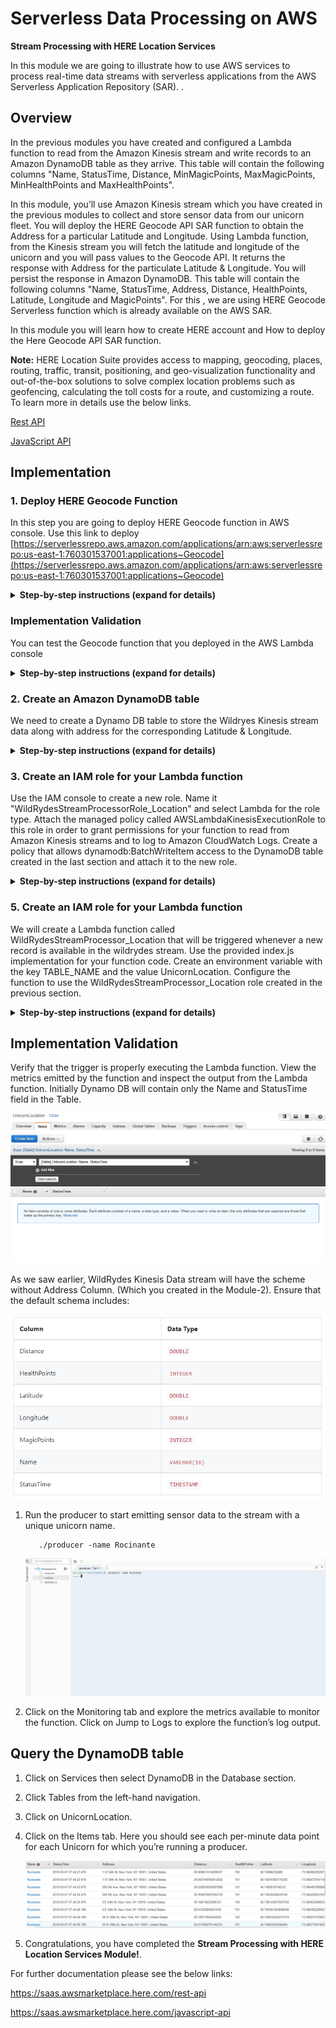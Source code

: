 # Serverless Data Processing on AWS
**Stream Processing with HERE Location Services**

In this module we are going to illustrate how to use AWS services to process real-time data streams with serverless applications from the AWS Serverless Application Repository (SAR). <LINK>.    

## Overview

In the previous modules you have created and configured a Lambda function to read from the Amazon Kinesis stream and write records to an Amazon DynamoDB table as they arrive. This table will contain the following columns "Name, StatusTime, Distance, MinMagicPoints, MaxMagicPoints, MinHealthPoints and MaxHealthPoints".

In this module, you’ll use Amazon Kinesis stream which you have created in the previous modules to collect and store sensor data from our unicorn fleet. You will deploy the HERE Geocode API SAR function to obtain the Address for a particular Latitude and Longitude. Using Lambda function, from the Kinesis stream you will fetch the latitude and longitude of the unicorn and you will pass values to the Geocode API. It returns the response with Address for the particulate Latitude & Longitude. You will persist the response in Amazon DynamoDB. This table will contain the following columns "Name, StatusTime, Address, Distance, HealthPoints, Latitude, Longitude and MagicPoints". For this , we are using HERE Geocode Serverless function which is already available on the AWS SAR.

In this module you will learn how to create HERE account and How to deploy the Here Geocode API SAR function.


**Note:** HERE Location Suite provides access to mapping, geocoding, places, routing, traffic, transit, positioning, and geo-visualization functionality and out-of-the-box solutions to solve complex location problems such as geofencing, calculating the toll costs for a route, and customizing a route. To learn more in details use the below links. 

[Rest API](https://saas.awsmarketplace.here.com/rest-api)

[JavaScript API](https://saas.awsmarketplace.here.com/javascript-api)

## Implementation

### 1. Deploy HERE Geocode Function

In this step you are going to deploy HERE Geocode function in AWS console. Use this link to deploy
[https://serverlessrepo.aws.amazon.com/applications/arn:aws:serverlessrepo:us-east-1:760301537001:applications~Geocode](https://serverlessrepo.aws.amazon.com/applications/arn:aws:serverlessrepo:us-east-1:760301537001:applications~Geocode)

<details>
<summary><strong>Step-by-step instructions (expand for details)</strong></summary><p>

1. Click on below URL link, it leads to AWS Geocode SAR function
[https://serverlessrepo.aws.amazon.com/applications/arn:aws:serverlessrepo:us-east-1:760301537001:applications~Geocode](https://serverlessrepo.aws.amazon.com/applications/arn:aws:serverlessrepo:us-east-1:760301537001:applications~Geocode)
     
     ![Deploy SAR Screenshot](../real-time-data-streams/Geocode_images/geocode.PNG)
     
1. For deployment of this function you need to have HERE Account, so first sign up for HERE account

1. Sign up for a free or paid plan on 
	https://aws.amazon.com/marketplace/pp/B07JPLG9SR/?ref=_ptnr_aws_sar
	
	 ![Here Account Subscribe](../real-time-data-streams/Geocode_images/Here_Credentials_0.png)

1. Click the **“Continue to Subscribe”** button in the top-right corner of the page.

1. On the next page you can select the subscription type, by default the “Standard Tier” configuration has been selected. (You can do “Up to 250,000 Transactions per month” at free of cost) so you can leave the default selection and click on to “Click here to setup your account”.

1. Provide your basic details and Register HERE account for Free.

1. After successful registration, it generates your app_id and app_code. You will get a response as “We are fetching your API credentials”. It may take few minutes to generate credentials.
        
1. It will generate your **app_id & app_code**

    ![Here Account Screenshot](../real-time-data-streams/Geocode_images/Here_Credentials_3.png)

1. Save your HERE Location Services API **app_id & app_code** and deploy the function.

1. Go back to the function deployment page.


3. Find the “Deploy” button on the right corner of the page, click on “Deploy” button. It provides the environmental set up for the function.

4. In the next page, find the Application settings on the bottom right corner of the page.

     ![Deploy SAR Screenshot](../real-time-data-streams/Geocode_images/Geocode2.png)

5. Preferably use the Default Application name.

6. Enter your HERE app_id and app_code which you have created in the step -1.

7. Click “Deploy” to deploy SAR function.

8. It may take few minutes of your time to create and deploy the function, once it’s deployed successfully you will get a message ‘Your application has been deployed’.

     
9. After success message, click on “Test app” button, on next page find “Resources” tab at the bottom of the page. Click on “GeocodeFunction”.

  ![Deploy SAR Screenshot](../real-time-data-streams/Geocode_images/test_app1.PNG)

1. Copy the function name from this page for later use (Step-5), function name looks like “serverlessrepo-Geocode-GeocodeFunction-E8ODE3KJNEROF“

1. Scroll down to the Function code section, you need to replace the existing code in the index.js.

1. Copy and paste the JavaScript code from the below URL into the code editor (index.js)

     https://github.com/heremaps/devrel-workshops/aws-serverless/real-time-data-streams/ReverseGeoCode/index.js
     
</p></details>

### Implementation Validation

You can test the Geocode function that you deployed in the AWS Lambda console 

<details>
<summary><strong>Step-by-step instructions (expand for details)</strong></summary><p>

1. From the main edit screen for your function, select Configure test event from the Select a test event dropdown. 

1. Keep Create new test event selected.

1. Enter 'TestRequestEvent' in the 'Event name' field.

1. Copy and paste the following test event into the editor:

     `{
     
		"pathParameters": {
    
    			"prox": "37.37634,-122.03405",
          
		    	"mode": "retrieveAddresses",
          
    			"maxresults": "1",
          
	    		"gen": "9"
          
  			}
        
		}`
    
     
2. Click Create. 

3. On the main function edit screen, click Test with 'TestRequestEvent' selected in the dropdown.

4. Scroll to the top of the page and expand the details section of the 'Execution result' section.

5. Verify that the execution succeeded and that the function result with " Status code:200 "  

</p></details>

### 2. Create an Amazon DynamoDB table

We need to create a Dynamo DB table to store the Wildryes Kinesis stream data along with address for the corresponding Latitude & Longitude. 

<details>
<summary><strong>Step-by-step instructions (expand for details)</strong></summary><p>

1. Go to the AWS Management Console, choose Services then select DynamoDB under Database.

1. Click Create table.

1. Enter table name as "UnicornLocation".

1. Enter Name for the Partition key and select String for the key type.

1. Tick the Add sort key checkbox. Enter StatusTime for the Sort key and select String for the key type.

1. Leave the Use default settings box checked and choose Create.

      ![Deploy SAR Screenshot](../real-time-data-streams/Geocode_images/Geocode3.png)
     
</p></details>

### 3. Create an IAM role for your Lambda function

Use the IAM console to create a new role. Name it "WildRydesStreamProcessorRole_Location" and select Lambda for the role type. Attach the managed policy called AWSLambdaKinesisExecutionRole to this role in order to grant permissions for your function to read from Amazon Kinesis streams and to log to Amazon CloudWatch Logs. Create a policy that allows dynamodb:BatchWriteItem access to the DynamoDB table created in the last section and attach it to the new role. 

<details>
<summary><strong>Step-by-step instructions (expand for details)</strong></summary><p>

1. From the AWS Console, click on Services and then select IAM in the Security, Identity & Compliance section.

1. Select Policies from the left navigation and then click Create policy.

1. Using the Visual editor, we’re going to create an IAM policy to allow our Lambda function access to the DynamoDB table created in the previous section. To begin, click Service, begin typing DynamoDB in Find a service, and click DynamoDB.

1. Click Action, begin typing BatchWriteItem in Filter actions, and tick the BatchWriteItem checkbox.

1. Click Resources, click Add ARN in table, and construct the ARN of the DynamoDB table you created in the previous section by specifying the Region, Account, and Table Name.
In Region, enter the AWS Region in which you have created the DynamoDB table in the previous section, e.g.: us-east-1.
In Account, enter your AWS Account ID which is a twelve-digit number, e.g.: 123456789012. To find your AWS account ID number in the AWS Management Console, click on Support in the navigation bar in the upper-right, and then click Support Center. Your currently signed in account ID appears in the upper-right corner below the Support menu.


1. In Table Name, enter UnicornLocation and you should see your ARN in the Specify ARN for table field and it should look similar to:

      ![Deploy SAR Screenshot](../real-time-data-streams/Geocode_images/Geocode4.png)
      
1. Click Add.

1. Click Review policy.

1. Enter "WildRydesDynamoDBWritePolicy_Location" in the Name field.

1. Click Create policy.

1. Select Roles from the left navigation and then click Create role.

1. Click Lambda for the role type from the AWS service section.

1. Click Next: Permissions.

1. Begin typing AWSLambdaKinesisExecutionRole in the Filter text box and check the box next to that role.

1. Begin typing AWSLambdaFullAccess in the Filter text box and check the box next to that role.

1. Begin typing WildRydesDynamoDBWritePolicy_Location in the Filter text box and check the box next to that role.

1. Click Next: Review.

1. Enter "WildRydesStreamProcessorRole_Location" for the Role name.

1. Click Create role.
 
     
</p></details>

### 5. Create an IAM role for your Lambda function

We will create a Lambda function called WildRydesStreamProcessor_Location that will be triggered whenever a new record is available in the wildrydes stream. Use the provided index.js implementation for your function code. Create an environment variable with the key TABLE_NAME and the value UnicornLocation. Configure the function to use the WildRydesStreamProcessor_Location role created in the previous section.

<details>
<summary><strong>Step-by-step instructions (expand for details)</strong></summary><p>

1. Go to the AWS Management Console, choose Services then select Lambda under Compute.

1. Click Create a function.

1. Enter "WildRydesStreamProcessor_Location" in the Name field.

1. Select WildRydesStreamProcessorRole_Location from the Existing role dropdown.

      ![Deploy SAR Screenshot](../real-time-data-streams/Geocode_images/Geocode5.png)

1. Click Create function.

1. Scroll down to the Function code section.

1. Select Node.js 6.10 from Runtime.

1. Scroll down to the Function code section to replace the existing code in the index.js.

1. Copy and paste the JavaScript code from the below URL into the code editor.

   https://github.com/iyyappan16/here_aws/blob/master/devrel-workshops/aws-serverless/real-time-data-streams/Kineses2DynamoDB/index.js

1. In your new code find the “FunctionName” variable and paste the function name which you copied in Step-2.

          Eg:- FunctionName: ‘serverlessrepo-Geocode-GeocodeFunction-8UY78GHJIUGYT’

1. In the Environment variables section, enter an environment variable with Key as TABLE_NAME and Value as UnicornLocation.

1. In the Basic settings section. Set the Timeout to 1 minute.

      ![Deploy SAR Screenshot](../real-time-data-streams/Geocode_images/Geocode6.png)
      
1. Scroll up and select Kinesis from the Designer section.

      ![Deploy SAR Screenshot](../real-time-data-streams/Geocode_images/Geocode7.png)

1. In the Configure triggers section, select wildrydes from Kinesis Stream.

1. Leave Batch size set to 100 and Starting position set to Latest.

1. Click Add.

1. Click Enabled to enable the trigger.

1. Click Save.

      ![Deploy SAR Screenshot](../real-time-data-streams/Geocode_images/Geocode8.png)
    
</p></details>

## Implementation Validation

Verify that the trigger is properly executing the Lambda function. View the metrics emitted by the function and inspect the output from the Lambda function. Initially Dynamo DB will contain only the Name and StatusTime field in the Table.

  ![Deploy SAR Screenshot](../real-time-data-streams/Geocode_images/Geocode9.png)

As we saw earlier, WildRydes Kinesis Data stream will have the scheme without Address Column. (Which you created in the Module-2). Ensure that the default schema includes:

  ![Deploy SAR Screenshot](../real-time-data-streams/Geocode_images/Geocode10.png)

<p>
     
1. Run the producer to start emitting sensor data to the stream with a unique unicorn name.

          ./producer -name Rocinante

    ![Deploy SAR Screenshot](../real-time-data-streams/Geocode_images/Geocode11.png)


1. Click on the Monitoring tab and explore the metrics available to monitor the function. Click on Jump to Logs to explore the function’s log output.

## Query the DynamoDB table

1. Click on Services then select DynamoDB in the Database section.

     
1. Click Tables from the left-hand navigation.

1. Click on UnicornLocation.

1. Click on the Items tab. Here you should see each per-minute data point for each Unicorn for which you’re running a producer.

     ![Deploy SAR Screenshot](../real-time-data-streams/Geocode_images/Geocode12.png)
     
   

1. Congratulations, you have completed the **Stream Processing with HERE Location Services Module!**.

</p>

For further documentation please see the below links:
     
   https://saas.awsmarketplace.here.com/rest-api 
     
   https://saas.awsmarketplace.here.com/javascript-api


